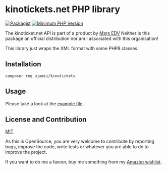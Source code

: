 # kinotickets.net PHP library

[![Packagist](https://img.shields.io/packagist/v/ujamii/kinotickets.svg?colorB=green&style=flat)](https://packagist.org/packages/ujamii/kinotickets)
[![Minimum PHP Version](https://img.shields.io/badge/php-8.1%2B-8892BF.svg?style=flat)](https://php.net/)

The kinoticket.net API is part of a product by [Mars EDV](https://www.mars-edv.de/)
Neither is this package an official distribution nor am I associated with this organisation!

This library just wraps the XML format with some PHP8 classes.

## Installation

```shell
composer req ujamii/kinotickets
```

## Usage

Please take a look at the [example file](example.php).

## License and Contribution

[MIT](LICENSE)

As this is OpenSource, you are very welcome to contribute by reporting bugs, improve the code, write tests or
whatever you are able to do to improve the project.

If you want to do me a favour, buy me something from my [Amazon wishlist](https://www.amazon.de/registry/wishlist/2C7LSRMLEAD4F).